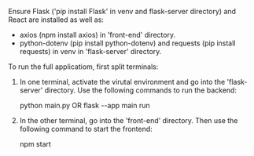 Ensure Flask ('pip install Flask' in venv and flask-server directory) and React are installed as well as:
- axios (npm install axios) in 'front-end' directory.
- python-dotenv (pip install python-dotenv) and requests (pip install requests) in venv in 'flask-server' directory.

To run the full applicatiom, first split terminals:

1. In one terminal, activate the virutal environment and go into the 'flask-server' directory.
   Use the following commands to run the backend:

     python main.py OR flask --app main run

2. In the other terminal, go into the 'front-end' directory. Then use the following command to
   start the frontend:

     npm start
